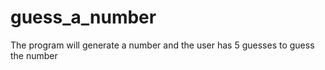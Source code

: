 # guess_a_number
The program will generate a number and the user has 5 guesses to guess the number 

